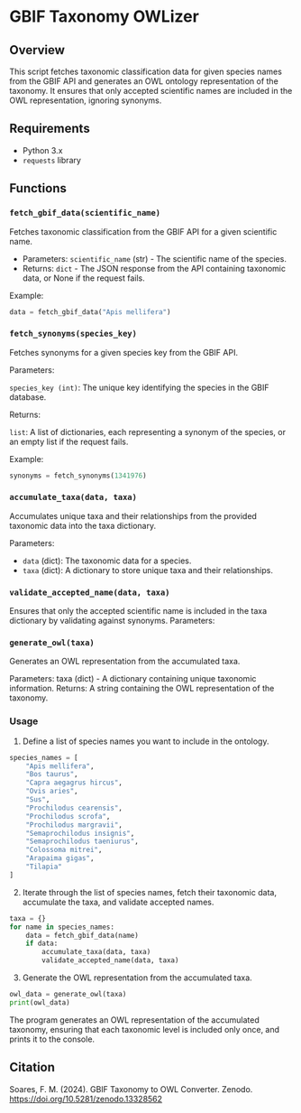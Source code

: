 # GBIF Taxonomy OWLizer

## Overview

This script fetches taxonomic classification data for given species names from the GBIF API and generates an OWL ontology representation of the taxonomy. It ensures that only accepted scientific names are included in the OWL representation, ignoring synonyms.

## Requirements

- Python 3.x
- `requests` library

## Functions

### `fetch_gbif_data(scientific_name)`

Fetches taxonomic classification from the GBIF API for a given scientific name.

- Parameters: `scientific_name` (str) - The scientific name of the species.
- Returns: `dict` - The JSON response from the API containing taxonomic data, or None if the request fails.

Example:

```python
data = fetch_gbif_data("Apis mellifera")
```

### `fetch_synonyms(species_key)`

Fetches synonyms for a given species key from the GBIF API.

Parameters:

`species_key (int)`: The unique key identifying the species in the GBIF database.

Returns:

`list`: A list of dictionaries, each representing a synonym of the species, or an empty list if the request fails.

Example:

```python
synonyms = fetch_synonyms(1341976)
```

### `accumulate_taxa(data, taxa)`

Accumulates unique taxa and their relationships from the provided taxonomic data into the taxa dictionary.

Parameters:
- `data` (dict): The taxonomic data for a species.
- `taxa` (dict): A dictionary to store unique taxa and their relationships.

### `validate_accepted_name(data, taxa)`

Ensures that only the accepted scientific name is included in the taxa dictionary by validating against synonyms.
Parameters:

  
### `generate_owl(taxa)`
Generates an OWL representation from the accumulated taxa.

Parameters: taxa (dict) - A dictionary containing unique taxonomic information.
Returns: A string containing the OWL representation of the taxonomy.

### Usage

1. Define a list of species names you want to include in the ontology.

```python
species_names = [
    "Apis mellifera",
    "Bos taurus",
    "Capra aegagrus hircus",
    "Ovis aries",
    "Sus",
    "Prochilodus cearensis",
    "Prochilodus scrofa",
    "Prochilodus margravii",
    "Semaprochilodus insignis",
    "Semaprochilodus taeniurus",
    "Colossoma mitrei",
    "Arapaima gigas",
    "Tilapia"
]
```
2. Iterate through the list of species names, fetch their taxonomic data, accumulate the taxa, and validate accepted names.

```python
taxa = {}
for name in species_names:
    data = fetch_gbif_data(name)
    if data:
        accumulate_taxa(data, taxa)
        validate_accepted_name(data, taxa)
```

3. Generate the OWL representation from the accumulated taxa.

```python
owl_data = generate_owl(taxa)
print(owl_data)
```

The program generates an OWL representation of the accumulated taxonomy, ensuring that each taxonomic level is included only once, and prints it to the console.

## Citation
Soares, F. M. (2024). GBIF Taxonomy to OWL Converter. Zenodo. https://doi.org/10.5281/zenodo.13328562






